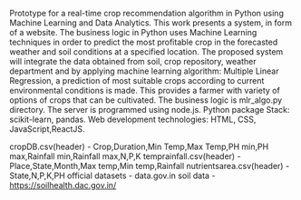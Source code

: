Prototype for a real-time crop recommendation algorithm in Python using Machine Learning and Data Analytics.
This work presents a system, in form of a website.
The business logic in Python uses Machine Learning techniques in order to predict the most profitable crop in the forecasted weather and soil conditions at a specified location.
The proposed system will integrate the data obtained from soil, crop repository, weather department and by applying machine learning algorithm: Multiple Linear Regression, a prediction of most suitable crops according to current environmental conditions is made.
This provides a farmer with variety of options of crops that can be cultivated.
The business logic is mlr_algo.py directory. The server is programmed using node.js.
Python package Stack: scikit-learn, pandas. Web development technologies: HTML, CSS, JavaScript,ReactJS.

cropDB.csv(header) - Crop,Duration,Min Temp,Max Temp,PH min,PH max,Rainfall min,Rainfall max,N,P,K
temprainfall.csv(header) - Place,State,Month,Max temp,Min temp,Rainfall
nutrientsarea.csv(header) - State,N,P,K,PH
official datasets - data.gov.in
soil data - https://soilhealth.dac.gov.in/
